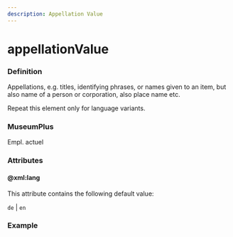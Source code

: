 ```yaml
---
description: Appellation Value
---
```


# appellationValue

### Definition

Appellations, e.g. titles, identifying phrases, or names given to an item, but also name of a person or corporation, also place name etc.

Repeat this element only for language variants.

### MuseumPlus

 Empl. actuel

### Attributes

#### @xml:lang

This attribute contains the following default value:

`de` \| `en`

### Example

```markup

```

